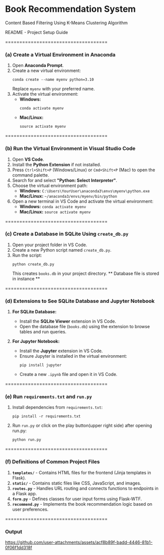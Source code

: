 # Book Recommendation System
 Content Based Filtering Using K-Means Clustering Algorithm

README - Project Setup Guide

====================================

### (a) Create a Virtual Environment in Anaconda
1. Open **Anaconda Prompt**.
2. Create a new virtual environment:
   ```
   conda create --name myenv python=3.10
   ```
   Replace `myenv` with your preferred name.
3. Activate the virtual environment:
   - **Windows:**
     ```
     conda activate myenv
     ```
   - **Mac/Linux:**
     ```
     source activate myenv
     ```

====================================

### (b) Run the Virtual Environment in Visual Studio Code
1. Open **VS Code**.
2. Install the **Python Extension** if not installed.
3. Press `Ctrl+Shift+P` (Windows/Linux) or `Cmd+Shift+P` (Mac) to open the command palette.
4. Search for and select **"Python: Select Interpreter"**.
5. Choose the virtual environment path:
   - **Windows:** `C:\Users\YourUser\anaconda3\envs\myenv\python.exe`
   - **Mac/Linux:** `~/anaconda3/envs/myenv/bin/python`
6. Open a new terminal in VS Code and activate the virtual environment:
   - **Windows:** `conda activate myenv`
   - **Mac/Linux:** `source activate myenv`

====================================

### (c) Create a Database in SQLite Using `create_db.py`
1. Open your project folder in VS Code.
2. Create a new Python script named `create_db.py`.
3. Run the script:
   ```
   python create_db.py
   ```
   This creates `books.db` in your project directory.
** Database file is stored in instance **

====================================

### (d) Extensions to See SQLite Database and Jupyter Notebook
1. **For SQLite Database:**
   - Install the **SQLite Viewer** extension in VS Code.
   - Open the database file (`books.db`) using the extension to browse tables and run queries.

2. **For Jupyter Notebook:**
   - Install the **Jupyter** extension in VS Code.
   - Ensure Jupyter is installed in the virtual environment:
     ```
     pip install jupyter
     ```
   - Create a new `.ipynb` file and open it in VS Code.

====================================

### (e) Run `requirements.txt` and `run.py`
1. Install dependencies from `requirements.txt`:
   ```
   pip install -r requirements.txt
   ```
2. Run `run.py` or click on the play button(upper right side) after opening run.py:
   ```
   python run.py
   ```

====================================

### (f) Definitions of Common Project Files
1. **`templates/`** - Contains HTML files for the frontend (Jinja templates in Flask).
2. **`static/`** - Contains static files like CSS, JavaScript, and images.
3. **`routes.py`** - Handles URL routing and connects functions to endpoints in a Flask app.
4. **`form.py`** - Defines classes for user input forms using Flask-WTF.
5. **`recommend.py`** - Implements the book recommendation logic based on user preferences.

====================================

### Output



https://github.com/user-attachments/assets/acf8b89f-badd-4446-81b1-0f06f1dd318f


